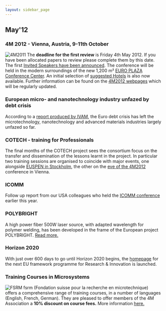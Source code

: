 ```yaml
---
layout: sidebar_page
---
```


## May'12

<!--break-->
### 4M 2012 - Vienna, Austria, 9-11th October


![4M2011](/4m-association/assets/images/4m-2012_100.png)
The **deadline for the first review** is Friday 4th May 2012. If you have been allocated papers to review please complete them by this date. The first [Invited Speakers have been announced](/4m-association/content/Invited-Speakers-4M2012). The conference will be held in the modern surroundings of the new 1,200 m² [EURO PLAZA Conference Center](http://www.europlaza.at/jart/prj3/euro_pl/website.jart?rel=en&content-id=1155914559700&reserve-mode=active). An initial selection of [suggested Hotels](/4m-association/content/Hotels-Accommodation) is also now available. Further information can be found on the [4M2012 webpages](/4m-association/conference/2012) which will be regularly updated. 
  
### European micro- and nanotechnology industry unfazed by debt crisis

According to a [report produced by IVAM](/4m-association/content/European-micro-and-nanotechnology-industry-unfazed-debt-crisis.html), the Euro debt crisis has left the microtechnology, nanotechnology and advanced materials industries largely unfazed so far.     
  
### COTECH - training for Professionals

The final months of the COTECH project sees the consortium focus on the transfer and dissemination of the lessons learnt in the project. In particular two training sessions are organised to coincide with major events, one alongside [EUSPEN in Stockholm](/4m-association/event/Training-Professionals-No2), the other on the [eve of the 4M2012](/4m-association/event/Training-Professionals.html) conference in Vienna.    
    
### ICOMM

Follow up report from our USA colleagues who held the [ICOMM conference](http://www.micromanufacturing.com/content/icomm-growing-achieving-balanced-global-interest) earlier this year. 
 
### POLYBRIGHT

A high power fiber 500W laser source, with adapted wavelength for polymer welding, has been developed in the frame of the European project POLYBRIGHT. [Read more.](/4m-association/content/New-laser-source-adapted-polymer-welding-developed-POLYBRIGHT-project)  
  
### Horizon 2020

With just over 600 days to go until Horizon 2020 begins, the [homepage](http://ec.europa.eu/research/horizon2020/index_en.cfm?pg=home&video=none 
) for the next EU framework programme for Research & Innovation is launched. 

  
### Training Courses in Microsystems

![FSRM](/4m-association/assets/images/FSRM_LOGO_web.gif)
fsrm (Fondation suisse pour la recherche en microtechnique) offers a comprehensive range of training courses, in a number of languages (English, French, German). They are pleased to offer members of the 4M Association a <b>10% discount on course fees.</b> More information [here.](/4m-association/content/fsrm-training-courses.html)